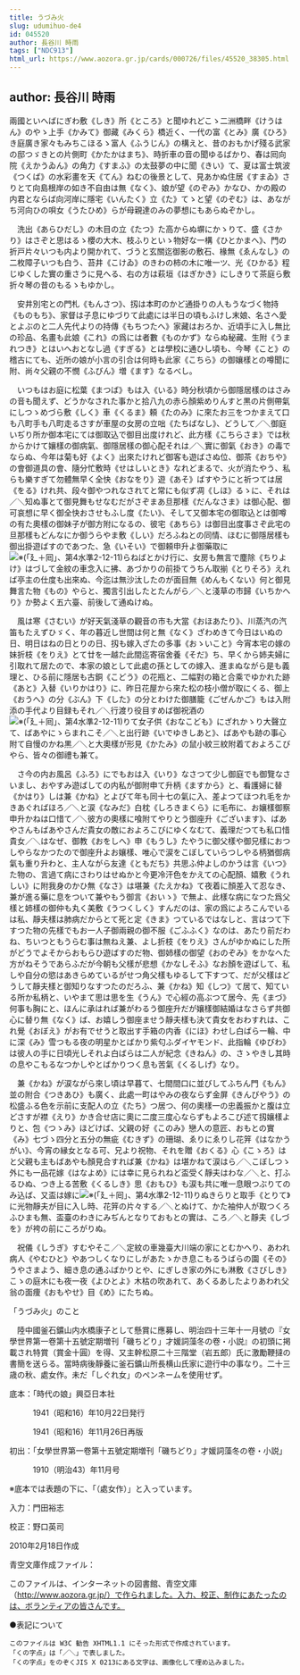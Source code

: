 ```yaml
---
title: うづみ火
slug: udumihuo-de4
id: 045520
author: 長谷川 時雨
tags: ["NDC913"]
html_url: https://www.aozora.gr.jp/cards/000726/files/45520_38305.html
---
```


## author: 長谷川 時雨

兩國といへばにぎわ敷《しき》所《ところ》と聞ゆれどこゝ二洲橋畔《けうはん》のやゝ上手《かみて》御藏《みくら》橋近く、一代の富《とみ》廣《ひろ》き庭廣き家々もみちこほるゝ富人《ふうじん》の構えと、昔のおもかげ殘る武家の邸つゞきとの片側町《かたかはまち》、時折車の音の聞ゆるばかり、春は囘向院《えかうゐん》の角力《すまふ》の太鼓夢の中に聞《きい》て、夏は富士筑波《つくば》の水彩畫を天《てん》ねむの後景として、見あかぬ住居《すまゐ》さりとて向島根岸の如き不自由は無《なく》、娘が望《のぞみ》かなひ、かの殿の内君とならば向河岸に隱宅《いんたく》立《た》てゝと望《のぞむ》は、あながち河向ひの唄女《うたひめ》らが母親達のみの夢想にもあらぬぞかし。

　洗出《あらひだし》の木目の立《たつ》た高からぬ塀にかゝりて、盛《さかり》はさぞと思はるゝ櫻の大木、枝ふりといゝ物好な一構《ひとかまへ》、門の折戸片々いつも内より開かれて、づうと玄關迄御影の敷石、椽無《ゑんなし》の二枚障子いつも白う、苔井《こけゐ》のきわの柿の木に唯一ツ、光《ひかる》程じゆくした實の重さうに見へる、右の方は萩垣《はぎかき》にしきりて茶庭ら敷折々琴の昔のもるゝもゆかし。

　安井別宅との門札《もんさつ》、扨は本町のかど通掛りの人もうなづく物持《ものもち》、家督は子息にゆづりて此處には半日の頃もふけし末娘、名さへ愛とよぶのと二人先代よりの持傳《もちつたへ》家藏はおろか、近頃手に入し無比の珍品、名畫も此娘《これ》の爲には者數《ものかず》ならぬ秘藏、生附《うまれつき》とはいへおとなし過《すぎる》とは學校に通ひし頃も、今琴《こと》の稽古にても、近所の娘が小言の引合は何時も此家《こちら》の御孃樣との噂聞に附、尚々父親の不憫《ふびん》増《ます》なるべし。

　いつもはお庭に松葉《まつば》もは入《いる》時分秋頃から御隱居樣のはさみの音も聞えず、どうかなされた事かと拾八九の赤ら顏紫めりんすと黒の片側帶氣にしつゝめづら敷《しく》車《くるま》頼《たのみ》に來たお三をつかまえて口も八町手も八町走るさすが車屋の女房の立咄《たちばなし》、どうして／＼御庭いぢり所か御本宅にては御取込で御目出度けれど、此方樣《こちらさま》では秋からかけて孃樣の御病氣、御隱居樣の御心配それは／＼實に御氣《おき》の毒でならぬ、今年は菊も好《よく》出來たけれど御客も遊ばさぬ位、御茶《おちや》の會御道具の會、隨分忙敷時《せはしいとき》なれどまるで、火が消たやう、私らも樂すぎて勿體無早く全快《おなをり》遊《あそ》ばすやうにと祈つては居《をる》けれ共、段々御やつれなされてと常にも似ず凋《しほ》るゝに、それは／＼知ぬ事とて御見舞もせなむだがさぞまあ旦那樣《だんなさま》は御心配、御可哀想に早く御全快おさせもふし度《たい》、そして又御本宅の御取込とは御噂の有た奧樣の御妹子が御方附になるの、彼宅《あちら》は御目出度事さぞ此宅の旦那樣もどんなにか御うらやま敷《しい》だろふねとの同情、ほむに御隱居樣も御出掛遊ばすのであつた、急《いそい》で御頼申升よ御藥取に![※(「廴＋囘」、第4水準2-12-11)](https://www.aozora.gr.jp/cards/000726/files/../../../gaiji/2-12/2-12-11.png)らねばとかけ行に、女房も無言で塵除《ちりよけ》はづして金紋の車念入に拂、あづかりの前掛てうちん取揃《とりそろ》えれば亭主の仕度も出來ぬ、今迄は無沙汰したのが面目無《めんもくない》何と御見舞言た物《もの》やらと、獨言引出したとたんがら／＼と淺草の市歸《いちかへり》か勢よく五六臺、前後して通ぬけぬ。

　風は寒《さむい》が好天氣淺草の觀音の市も大當《おほあたり》、川蒸汽の汽笛もたえずひゞく、年の暮近し世間は何と無《なく》ざわめきて今日はいぬの日、明日はねの日とりの日、扨も嫁入ざたの多事《おゝいこと》今宵本宅の嫁の妹折枝《をりえ》とて廿を一越た此間迄寄宿舍養《そだ》ち、早くから姉夫婦に引取れて居たので、本家の娘として此處の孫としての嫁入、進まぬながら是も義理と、ひる前に隱居も古銅《こどう》の花瓶と、二幅對の箱と合乘でゆかれた跡《あと》入替《いりかはり》に、昨日花屋から來た松の枝小僧が取にくる、御上《おうへ》の分《ぶん》下《した》の分とわけた御膳籠《ごぜんかご》もは入附添の手代より目録もそれ／＼行渡り役目すめば御祝酒の![※(「廴＋囘」、第4水準2-12-11)](https://www.aozora.gr.jp/cards/000726/files/../../../gaiji/2-12/2-12-11.png)りて女子供《おなこども》にざれかゝり大聲立て、ばあやにゝらまれこそ／＼と出行跡《いでゆきしあと》、ばあやも跡の事心附て自慢のかね黒／＼と大奧樣が形見《かたみ》の鼠小紋三紋附着ておよろこびやら、皆々の御禮も兼て。

　さ今の内お風呂《ふろ》にでもおは入《いり》なさつて少し御庭でも御覽なさいまし、おやすみ遊ばしての内私が御附申て升柄《ますから》と、看護婦に替《かはり》しは兼《かね》とよびて年も同十七の氣に入、差よつてほつれ毛をかきあぐればほろ／＼と涙《なみだ》白枕《しろきまくら》に毛布に、お孃樣御察申升かねは口惜て／＼彼方の奧樣に喰附てやりとう御座升《ございます》、ばあやさんもばあやさんだ貴女の敵におよろこびにゆくなむて、義理だつても私口惜貴女／＼はなぜ、御教《おをしへ》申《もうし》たやうに御父樣や御兄樣におつしやらなかつたので御座升よお孃樣、唯心で涙をこぼしていらつしやる柄猶御病氣も重り升わと、主人ながら友達《ともだち》共思ふ仲よしのかうは言《いつ》た物の、言過て病にさわりはせぬかと今更冷汗色をかえての心配顏、嬉敷《うれしい》に附我身のかひ無《なさ》は堪兼《たえかね》て夜着に顏差入て忍なき、兼が進る藥に息をついて兼やもう御言《おいゝ》で無よ、此樣な病になつた爲父樣と姉樣の御仲も丸く美敷《うつくしく》すんだのは、家の爲によろこんでいるは私、靜夫樣は肺病だからとて死と定《きま》つているではなしと、言はつて下すつた物の先樣でもお一人子御兩親の御不服《ごふふく》なのは、あたり前だわね、ちいつともうらむ事は無ねえ兼、よし折枝《をりえ》さんがゆかぬにした所がどうでよそからおもらひ遊ばすのだ物、御姉樣の御望《おのぞみ》をかなへた方がねそうであらふだが今朝も父樣が悲想《かなしそふ》なお顏を遊ばして、私しや自分の慾はあきらめているがせつ角父樣もゆるして下すつて、だが父樣はどうして靜夫樣と御知りなすつたのだろふ、兼《かね》知《しつ》て居て、知ている所か私柄と、いやまて思は思を生《うん》で心經の高ぶつて居今、先《まづ》何事も胸にと、ほんに承はれば兼がわるう御座升だが孃樣御結婚はなさらず共御心に替り無《なく》ば、お嬉しう御座ませう靜夫樣も決て貴女をおわすれは、これ覺《おぼえ》がお有でせうと取出す手箱の内香《にほ》わせし白ばら一輪、中に深《み》雪つもる夜の明星かとばかり紫匂ふダイヤモンド、此指輪《ゆびわ》は彼人の手に日頃光しそれよ白ばらは二人が紀念《きねん》の、さゝやきし其時の息やこもるなつかしやとばかりつく息も苦氣《くるしげ》なり。

　兼《かね》が涙ながら來し頃は早暮て、七間間口に並びしてふちん門《もん》並の附合《つきあひ》も廣く、此處一町はやみの夜ならず金屏《きんびやう》の松盛ふる色を示前に支配人の立《たち》つ居つ、何の奧樣一の忠義振かと腹は立どさすが襟《えり》かき合せ店に奧に二度三度心ならずもよろこび述て扨孃樣よりと、包《つゝみ》ほどけば、父親の好《このみ》戀人の意匠、おもとの實《み》七づゝ四分と五分の無疵《むきず》の珊瑚、ゑりにゑりし花笄《はなかうがい》、今宵の縁女となる可、兄より祝物、それを贈《おくる》心《こゝろ》はと父親も主もばあやも顏見合すれば兼《かね》は堪かねて涙はら／＼こぼしつゝ外にも一品花嫁《はなよめ》には幸に見られねど盃受く靜夫はわな／＼と、打ふるひぬ、つき上る苦敷《くるしき》思《おもひ》も涙も共に唯一息眼つぶりてのみ込ば、又盃は嫁に![※(「廴＋囘」、第4水準2-12-11)](https://www.aozora.gr.jp/cards/000726/files/../../../gaiji/2-12/2-12-11.png)りぬきらりと取手《とりて》に光物靜夫が目に入し時、花笄の片々する／＼とぬけて、かた袖仲人が取つくろふひまも無、盃臺のわきにみぢんとなりておもとの實は、ころ／＼と靜夫《しづを》が袴の前にころがりぬ。

　祝儀《しうぎ》すむやそこ／＼定紋の車幾臺大川端の家にとむかへり、あわれ病人《やむひと》やあつしくなりにしがあたゝかき息こもるうばらの園《その》うやさまよう、細き息の通ふばかりとや、にぎしき家の外にも淋敷《さびしき》こゝの庭木にも夜一夜《よひとよ》木枯の吹あれて、あくるあしたよりあわれ父翁の面痩《おもやせ》目《め》にたちぬ。




「うづみ火」のこと

　陸中國釜石鑛山内水橋康子として懸賞に應募し、明治四十三年十一月號の『女學世界第一卷第十五號定期増刊「磯ちどり」才媛詞藻冬の卷・小説』の初頭に掲載され特賞（賞金十圓）を得、又主幹松原二十三階堂（岩五郎）氏に激勵鞭撻の書簡を送らる。當時病後靜養に釜石鑛山所長横山氏家に遊行中の事なり。二十三歳の秋、處女作。未だ「しぐれ女」のペンネームを使用せず。















底本：「時代の娘」興亞日本社


　　　1941（昭和16）年10月22日発行

　　　1941（昭和16）年11月26日再版

初出：「女學世界第一卷第十五號定期増刊「磯ちどり」才媛詞藻冬の卷・小説」

　　　1910（明治43）年11月号

※底本では表題の下に、「（處女作）」と入っています。

入力：門田裕志

校正：野口英司

2010年2月18日作成

青空文庫作成ファイル：

このファイルは、インターネットの図書館、青空文庫（http://www.aozora.gr.jp/）で作られました。入力、校正、制作にあたったのは、ボランティアの皆さんです。











●表記について


	このファイルは W3C 勧告 XHTML1.1 にそった形式で作成されています。
	「くの字点」は「／＼」で表しました。
	「くの字点」をのぞくJIS X 0213にある文字は、画像化して埋め込みました。